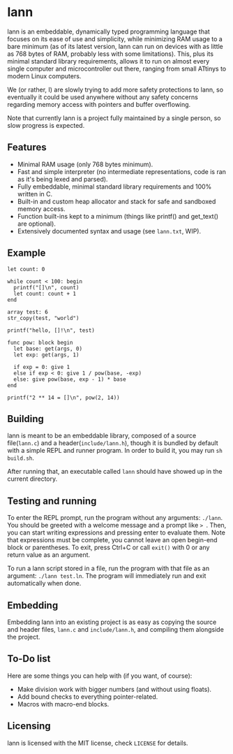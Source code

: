 # lann

lann is an embeddable, dynamically typed programming language that focuses on its ease of use and simplicity, while minimizing RAM usage to a bare minimum (as of its latest version, lann can run on devices with as little as 768 bytes of RAM, probably less with some limitations). This, plus its minimal standard library requirements, allows it to run on almost every single computer and microcontroller out there, ranging from small ATtinys to modern Linux computers.

We (or rather, I) are slowly trying to add more safety protections to lann, so eventually it could be used anywhere without any safety concerns regarding memory access with pointers and buffer overflowing.

Note that currently lann is a project fully maintained by a single person, so slow progress is expected.

## Features

- Minimal RAM usage (only 768 bytes minimum).
- Fast and simple interpreter (no intermediate representations, code is ran as it's being lexed and parsed).
- Fully embeddable, minimal standard library requirements and 100% written in C.
- Built-in and custom heap allocator and stack for safe and sandboxed memory access.
- Function built-ins kept to a minimum (things like printf() and get_text() are optional).
- Extensively documented syntax and usage (see `lann.txt`, WIP).

## Example

```lann
let count: 0

while count < 100: begin
  printf("[]\n", count)
  let count: count + 1
end

array test: 6
str_copy(test, "world")

printf("hello, []!\n", test)

func pow: block begin
  let base: get(args, 0)
  let exp: get(args, 1)
  
  if exp = 0: give 1
  else if exp < 0: give 1 / pow(base, -exp)
  else: give pow(base, exp - 1) * base
end

printf("2 ** 14 = []\n", pow(2, 14))
```

## Building

lann is meant to be an embeddable library, composed of a source file(`lann.c`) and a header(`include/lann.h`), though it is bundled by default with a simple REPL and runner program. In order to build it, you may run `sh build.sh`.

After running that, an executable called `lann` should have showed up in the current directory.

## Testing and running

To enter the REPL prompt, run the program without any arguments: `./lann`. You should be greeted with a welcome message and a prompt like `> `. Then, you can start writing expressions and pressing enter to evaluate them. Note that expressions must be complete, you cannot leave an open begin-end block or parentheses. To exit, press Ctrl+C or call `exit()` with 0 or any return value as an argument.

To run a lann script stored in a file, run the program with that file as an argument: `./lann test.ln`. The program will immediately run and exit automatically when done.

## Embedding

Embedding lann into an existing project is as easy as copying the source and header files, `lann.c` and `include/lann.h`, and compiling them alongside the project.

## To-Do list

Here are some things you can help with (if you want, of course):

- Make division work with bigger numbers (and without using floats).
- Add bound checks to everything pointer-related.
- Macros with macro-end blocks.

## Licensing

lann is licensed with the MIT license, check `LICENSE` for details.
